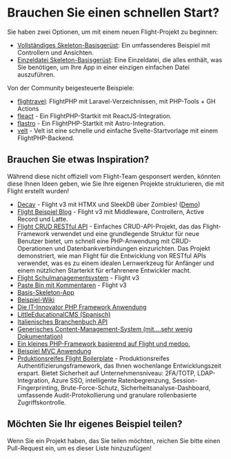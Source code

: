 # Brauchen Sie einen schnellen Start?

Sie haben zwei Optionen, um mit einem neuen Flight-Projekt zu beginnen:

- [Vollständiges Skeleton-Basisgerüst](https://github.com/flightphp/skeleton): Ein umfassenderes Beispiel mit Controllern und Ansichten.
- [Einzeldatei Skeleton-Basisgerüst](https://github.com/flightphp/skeleton-simple): Eine Einzeldatei, die alles enthält, was Sie benötigen, um Ihre App in einer einzigen einfachen Datei auszuführen.

Von der Community beigesteuerte Beispiele:

- [flightravel](https://github.com/fadrian06-templates/flighravel): FlightPHP mit Laravel-Verzeichnissen, mit PHP-Tools + GH Actions
- [fleact](https://github.com/flightphp/fleact) - Ein FlightPHP-Startkit mit ReactJS-Integration.
- [flastro](https://github.com/flightphp/flastro) - Ein FlightPHP-Startkit mit Astro-Integration.
- [velt](https://github.com/flightphp/velt) - Velt ist eine schnelle und einfache Svelte-Startvorlage mit einem FlightPHP-Backend.

## Brauchen Sie etwas Inspiration?

Während diese nicht offiziell vom Flight-Team gesponsert werden, könnten diese Ihnen Ideen geben, wie Sie Ihre eigenen Projekte strukturieren, die mit Flight erstellt wurden!

- [Decay](https://github.com/boxybird/decay) - Flight v3 mit HTMX und SleekDB über Zombies! ([Demo](https://decay.andrewrhyand.com))
- [Flight Beispiel Blog](https://github.com/n0nag0n/flightphp-blog) - Flight v3 mit Middleware, Controllern, Active Record und Latte.
- [Flight CRUD RESTful API](https://github.com/soheilkhaledabdi/php-crud-api-flight) - Einfaches CRUD-API-Projekt, das das Flight-Framework verwendet und eine grundlegende Struktur für neue Benutzer bietet, um schnell eine PHP-Anwendung mit CRUD-Operationen und Datenbankverbindungen einzurichten. Das Projekt demonstriert, wie man Flight für die Entwicklung von RESTful APIs verwendet, was es zu einem idealen Lernwerkzeug für Anfänger und einem nützlichen Starterkit für erfahrenere Entwickler macht.
- [Flight Schulmanagementsystem](https://github.com/krmu/FlightPHP_School) - Flight v3
- [Paste Bin mit Kommentaren](https://github.com/n0nag0n/commie2) - Flight v3
- [Basis-Skeleton-App](https://github.com/markhughes/flight-skeleton)
- [Beispiel-Wiki](https://github.com/Skayo/FlightWiki)
- [Die IT-Innovator PHP Framework Anwendung](https://github.com/itinnovator/myphp-app)
- [LittleEducationalCMS (Spanisch)](https://github.com/casgin/LittleEducationalCMS)
- [Italienisches Branchenbuch API](https://github.com/chiccomagnus/PGAPI)
- [Generisches Content-Management-System (mit....sehr wenig Dokumentation)](https://github.com/recepuncu/cms)
- [Ein kleines PHP-Framework basierend auf Flight und medoo.](https://github.com/ycrao/tinyme)
- [Beispiel MVC Anwendung](https://github.com/paddypei/Flight-MVC)
- [Prduktionsreifes Flight Boilerplate](https://github.com/madcoda9000/SecStore) - Produktionsreifes Authentifizierungsframework, das Ihnen wochenlange Entwicklungszeit erspart. Bietet Sicherheit auf Unternehmensniveau: 2FA/TOTP, LDAP-Integration, Azure SSO, intelligente Ratenbegrenzung, Session-Fingerprinting, Brute-Force-Schutz, Sicherheitsanalyse-Dashboard, umfassende Audit-Protokollierung und granulare rollenbasierte Zugriffskontrolle.

## Möchten Sie Ihr eigenes Beispiel teilen?

Wenn Sie ein Projekt haben, das Sie teilen möchten, reichen Sie bitte einen Pull-Request ein, um es dieser Liste hinzuzufügen!